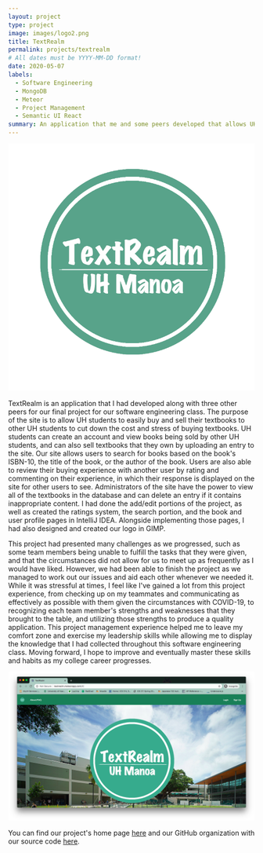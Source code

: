 ```yaml
---
layout: project
type: project
image: images/logo2.png
title: TextRealm
permalink: projects/textrealm
# All dates must be YYYY-MM-DD format!
date: 2020-05-07
labels:
  - Software Engineering
  - MongoDB
  - Meteor
  - Project Management
  - Semantic UI React
summary: An application that me and some peers developed that allows UH students to easily buy and sell textbooks with other UH students for our final project for our software engineering class.
---
```


<img class="ui medium right floated rounded image" src="/images/textrealmlogo.png" length="1000" width="800">

TextRealm is an application that I had developed along with three other peers for our final project for our software 
engineering class. The purpose of the site is to allow UH students to easily buy and sell their textbooks to other UH students 
to cut down the cost and stress of buying textbooks. UH students can create an account and view books being sold by other UH 
students, and can also sell textbooks that they own by uploading an entry to the site. Our site allows users to search for 
books based on the book's ISBN-10, the title of the book, or the author of the book. Users are also able to review their 
buying experience with another user by rating and commenting on their experience, in which their response is displayed on the 
site for other users to see. Administrators of the site have the power to view all of the textbooks in the database and can 
delete an entry if it contains inappropriate content. I had done the add/edit portions of the project, as well as created the 
ratings system, the search portion, and the book and user profile pages in IntelliJ IDEA. Alongside implementing those 
pages, I had also designed and created our logo in GIMP.

This project had presented many challenges as we progressed, such as some team members being unable to fulfill the tasks that 
they were given, and that the circumstances did not allow for us to meet up as frequently as I would have liked. However, we 
had been able to finish the project as we managed to work out our issues and aid each other whenever we needed it. While it 
was stressful at times, I feel like I've gained a lot from this project experience, from checking up on my teammates and 
communicating as effectively as possible with them given the circumstances with COVID-19, to recognizing each team member's 
strengths and weaknesses that they brought to the table, and utilizing those strengths to produce a quality application. This 
project management experience helped me to leave my comfort zone and exercise my leadership skills while allowing me to 
display the knowledge that I had collected throughout this software engineering class. Moving forward, I hope to improve and 
eventually master these skills and habits as my college career progresses.

<img class="ui huge floated rounded image" src="/images/Portfolio.png">

You can find our project's home page [here](https://textrealm.github.io/) and our GitHub organization with our source code 
[here](https://github.com/textrealm).
